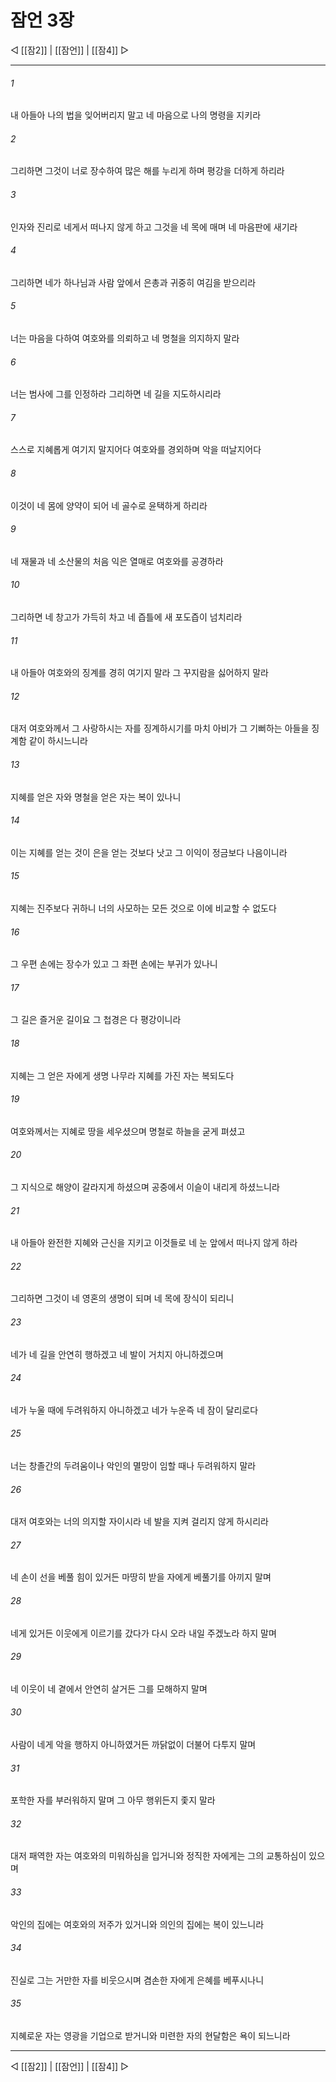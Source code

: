 ﻿# 잠언 3장

◁ [[잠2]] | [[잠언]] | [[잠4]] ▷
***

###### 1
내 아들아 나의 법을 잊어버리지 말고 네 마음으로 나의 명령을 지키라

###### 2
그리하면 그것이 너로 장수하여 많은 해를 누리게 하며 평강을 더하게 하리라

###### 3
인자와 진리로 네게서 떠나지 않게 하고 그것을 네 목에 매며 네 마음판에 새기라

###### 4
그리하면 네가 하나님과 사람 앞에서 은총과 귀중히 여김을 받으리라

###### 5
너는 마음을 다하여 여호와를 의뢰하고 네 명철을 의지하지 말라

###### 6
너는 범사에 그를 인정하라 그리하면 네 길을 지도하시리라

###### 7
스스로 지혜롭게 여기지 말지어다 여호와를 경외하며 악을 떠날지어다

###### 8
이것이 네 몸에 양약이 되어 네 골수로 윤택하게 하리라

###### 9
네 재물과 네 소산물의 처음 익은 열매로 여호와를 공경하라

###### 10
그리하면 네 창고가 가득히 차고 네 즙틀에 새 포도즙이 넘치리라

###### 11
내 아들아 여호와의 징계를 경히 여기지 말라 그 꾸지람을 싫어하지 말라

###### 12
대저 여호와께서 그 사랑하시는 자를 징계하시기를 마치 아비가 그 기뻐하는 아들을 징계함 같이 하시느니라

###### 13
지혜를 얻은 자와 명철을 얻은 자는 복이 있나니

###### 14
이는 지혜를 얻는 것이 은을 얻는 것보다 낫고 그 이익이 정금보다 나음이니라

###### 15
지혜는 진주보다 귀하니 너의 사모하는 모든 것으로 이에 비교할 수 없도다

###### 16
그 우편 손에는 장수가 있고 그 좌편 손에는 부귀가 있나니

###### 17
그 길은 즐거운 길이요 그 첩경은 다 평강이니라

###### 18
지혜는 그 얻은 자에게 생명 나무라 지혜를 가진 자는 복되도다

###### 19
여호와께서는 지혜로 땅을 세우셨으며 명철로 하늘을 굳게 펴셨고

###### 20
그 지식으로 해양이 갈라지게 하셨으며 공중에서 이슬이 내리게 하셨느니라

###### 21
내 아들아 완전한 지혜와 근신을 지키고 이것들로 네 눈 앞에서 떠나지 않게 하라

###### 22
그리하면 그것이 네 영혼의 생명이 되며 네 목에 장식이 되리니

###### 23
네가 네 길을 안연히 행하겠고 네 발이 거치지 아니하겠으며

###### 24
네가 누울 때에 두려워하지 아니하겠고 네가 누운즉 네 잠이 달리로다

###### 25
너는 창졸간의 두려움이나 악인의 멸망이 임할 때나 두려워하지 말라

###### 26
대저 여호와는 너의 의지할 자이시라 네 발을 지켜 걸리지 않게 하시리라

###### 27
네 손이 선을 베풀 힘이 있거든 마땅히 받을 자에게 베풀기를 아끼지 말며

###### 28
네게 있거든 이웃에게 이르기를 갔다가 다시 오라 내일 주겠노라 하지 말며

###### 29
네 이웃이 네 곁에서 안연히 살거든 그를 모해하지 말며

###### 30
사람이 네게 악을 행하지 아니하였거든 까닭없이 더불어 다투지 말며

###### 31
포학한 자를 부러워하지 말며 그 아무 행위든지 좇지 말라

###### 32
대저 패역한 자는 여호와의 미워하심을 입거니와 정직한 자에게는 그의 교통하심이 있으며

###### 33
악인의 집에는 여호와의 저주가 있거니와 의인의 집에는 복이 있느니라

###### 34
진실로 그는 거만한 자를 비웃으시며 겸손한 자에게 은혜를 베푸시나니

###### 35
지혜로운 자는 영광을 기업으로 받거니와 미련한 자의 현달함은 욕이 되느니라


***
◁ [[잠2]] | [[잠언]] | [[잠4]] ▷